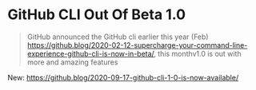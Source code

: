 # GitHub CLI Out Of Beta 1.0

>GitHub announced the GitHub cli earlier this year (Feb) https://github.blog/2020-02-12-supercharge-your-command-line-experience-github-cli-is-now-in-beta/, this monthv1.0 is out with more and amazing features

New: https://github.blog/2020-09-17-github-cli-1-0-is-now-available/